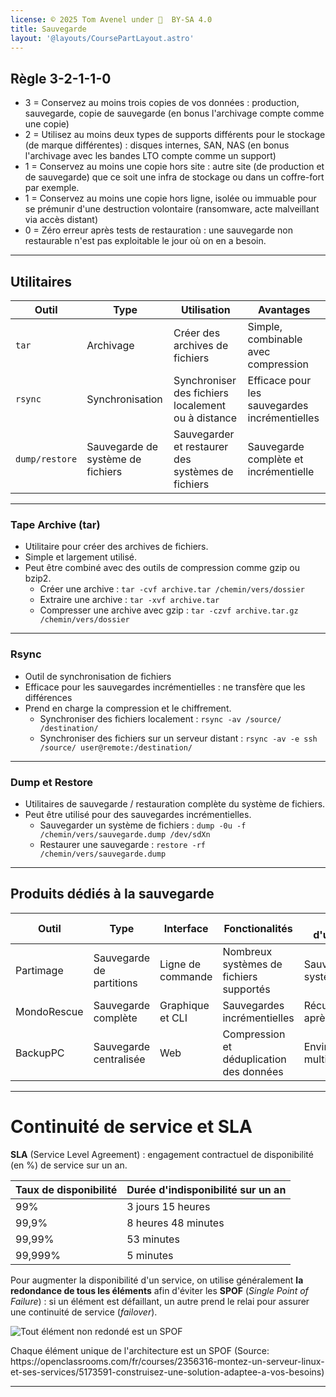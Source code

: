 ```yaml
---
license: © 2025 Tom Avenel under 󰵫  BY-SA 4.0
title: Sauvegarde
layout: '@layouts/CoursePartLayout.astro'
---
```


## Règle 3-2-1-1-0

- 3 = Conservez au moins trois copies de vos données : production, sauvegarde, copie de sauvegarde (en bonus l'archivage compte comme une copie)
- 2 = Utilisez au moins deux types de supports différents pour le stockage (de marque différentes) : disques internes, SAN, NAS (en bonus l'archivage avec les bandes LTO compte comme un support)
- 1 = Conservez au moins une copie hors site : autre site (de production et de sauvegarde) que ce soit une infra de stockage ou dans un coffre-fort par exemple.
- 1 = Conservez au moins une copie hors ligne, isolée ou immuable pour se prémunir d'une destruction volontaire (ransomware, acte malveillant via accès distant)
- 0 = Zéro erreur après tests de restauration : une sauvegarde non restaurable n'est pas exploitable le jour où on en a besoin.

---

## Utilitaires


| Outil | Type | Utilisation | Avantages |
|-------|------|-------------|-----------|
| `tar` | Archivage | Créer des archives de fichiers | Simple, combinable avec compression |
| `rsync` | Synchronisation | Synchroniser des fichiers localement ou à distance | Efficace pour les sauvegardes incrémentielles |
| `dump/restore` | Sauvegarde de système de fichiers | Sauvegarder et restaurer des systèmes de fichiers | Sauvegarde complète et incrémentielle |


---

### Tape Archive (tar)

- Utilitaire pour créer des archives de fichiers.
- Simple et largement utilisé.
- Peut être combiné avec des outils de compression comme gzip ou bzip2.
  - Créer une archive : `tar -cvf archive.tar /chemin/vers/dossier`
  - Extraire une archive : `tar -xvf archive.tar`
  - Compresser une archive avec gzip : `tar -czvf archive.tar.gz /chemin/vers/dossier`

---

### Rsync

- Outil de synchronisation de fichiers
- Efficace pour les sauvegardes incrémentielles : ne transfère que les différences
- Prend en charge la compression et le chiffrement.
  - Synchroniser des fichiers localement : `rsync -av /source/ /destination/`
  - Synchroniser des fichiers sur un serveur distant : `rsync -av -e ssh /source/ user@remote:/destination/`

---

### Dump et Restore

- Utilitaires de sauvegarde / restauration complète du système de fichiers.
- Peut être utilisé pour des sauvegardes incrémentielles.
  - Sauvegarder un système de fichiers : `dump -0u -f /chemin/vers/sauvegarde.dump /dev/sdXn`
  - Restaurer une sauvegarde : `restore -rf /chemin/vers/sauvegarde.dump`

---

## Produits dédiés à la sauvegarde


| Outil | Type | Interface | Fonctionalités | Cas d'utilisation |
|-------|------|-----------|----------------|-------------------|
| Partimage | Sauvegarde de partitions | Ligne de commande | Nombreux systèmes de fichiers supportés | Sauvegarde de systèmes |
| MondoRescue | Sauvegarde complète | Graphique et CLI | Sauvegardes incrémentielles | Récupération après sinistre |
| BackupPC | Sauvegarde centralisée | Web | Compression et déduplication des données | Environnements multi-machines |


---

# Continuité de service et SLA

**SLA** (Service Level Agreement) : engagement contractuel de disponibilité (en %) de service sur un an.

| Taux de disponibilité | Durée d'indisponibilité sur un an |
|-----------------------|-----------------------------------|
| 99% | 3 jours 15 heures |
| 99,9% | 8 heures 48 minutes |
| 99,99% | 53 minutes |
| 99,999% | 5 minutes |

Pour augmenter la disponibilité d'un service, on utilise généralement **la redondance de tous les éléments** afin d'éviter les **SPOF** (_Single Point of Failure_) : si un élément est défaillant, un autre prend le relai pour assurer une continuité de service (_failover_).

![Tout élément non redondé est un SPOF](https://user.oc-static.com/upload/2018/06/08/15284524666409_SPOF.png)

<div class="caption">Chaque élément unique de l'architecture est un SPOF (Source: https://openclassrooms.com/fr/courses/2356316-montez-un-serveur-linux-et-ses-services/5173591-construisez-une-solution-adaptee-a-vos-besoins)</div>

---

